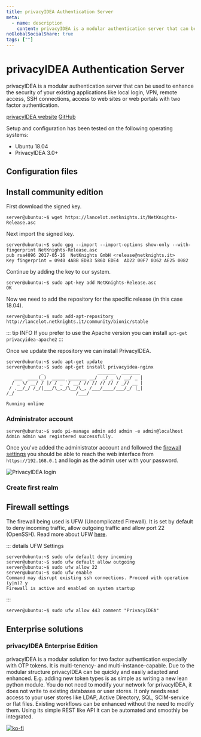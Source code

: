 ```yaml
---
title: privacyIDEA Authentication Server
meta:
  - name: description
    content: privacyIDEA is a modular authentication server that can be used to enhance the security of your existing applications like local login, VPN, remote access, SSH connections, access to web sites or web portals with two factor authentication.
noGlobalSocialShare: true
tags: [""]
---
```


# privacyIDEA Authentication Server <Badge text="In development" type="warning"/>

<TagLinks />

privacyIDEA is a modular authentication server that can be used to enhance the security of your existing applications like local login, VPN, remote access, SSH connections, access to web sites or web portals with two factor authentication.

[privacyIDEA website](https://www.privacyidea.org/) [GitHub](https://github.com/privacyidea/privacyidea)  

Setup and configuration has been tested on the following operating systems:

* Ubuntu 18.04
* PrivacyIDEA 3.0+

## Configuration files

## Install community edition <Badge text="Rev 1" type="default"/>

First download the signed key.

```
server@ubuntu:~$ wget https://lancelot.netknights.it/NetKnights-Release.asc
```

Next import the signed key.

```
server@ubuntu:~$ sudo gpg --import --import-options show-only --with-fingerprint NetKnights-Release.asc
pub rsa4096 2017-05-16  NetKnights GmbH <release@netknights.it>
Key fingerprint = 0940 4ABB EDB3 586D EDE4  AD22 00F7 0D62 AE25 0082
```

Continue by adding the key to our system.

```
server@ubuntu:~$ sudo apt-key add NetKnights-Release.asc
OK
```

Now we need to add the repository for the specific release (in this case 18.04).

```
server@ubuntu:~$ sudo add-apt-repository http://lancelot.netknights.it/community/bionic/stable
```

::: tip INFO
If you prefer to use the Apache version you can install `apt-get privacyidea-apache2`
:::

Once we update the repository we can install PrivacyIDEA.

```
server@ubuntu:~$ sudo apt-get update
server@ubuntu:~$ sudo apt-get install privacyidea-nginx
             _                    _______  _______
   ___  ____(_)  _____ _______ __/  _/ _ \/ __/ _ |
  / _ \/ __/ / |/ / _ `/ __/ // // // // / _// __ |
 / .__/_/ /_/|___/\_,_/\__/\_, /___/____/___/_/ |_|
/_/                       /___/

Running online
```

### Administrator account

```
server@ubuntu:~$ sudo pi-manage admin add admin -e admin@localhost
Admin admin was registered successfully.
```

Once you've added the administrator account and followed the [firewall settings](#firewall-settings) you should be able to reach the web interface from `https://192.168.0.1` and login as the admin user with your password.

<img class="zoom-custom-imgs" :src="('/img/privacyidea/privacyidea_login.png')" alt="PrivacyIDEA login">

### Create first realm

## Firewall settings

The firewall being used is UFW (Uncomplicated Firewall). It is set by default to deny incoming traffic, allow outgoing traffic and allow port 22 (OpenSSH). Read more about UFW [here](https://help.ubuntu.com/community/UFW).

::: details UFW Settings
```console
server@ubuntu:~$ sudo ufw default deny incoming
server@ubuntu:~$ sudo ufw default allow outgoing
server@ubuntu:~$ sudo ufw allow 22
server@ubuntu:~$ sudo ufw enable
Command may disrupt existing ssh connections. Proceed with operation (y|n)? y
Firewall is active and enabled on system startup
```
:::

```console
server@ubuntu:~$ sudo ufw allow 443 comment "PrivacyIDEA"
```

## Enterprise solutions <Badge text="non-sponsored" type="default"/>

### privacyIDEA Enterprise Edition

privacyIDEA is a modular solution for two factor authentication especially with OTP tokens. It is multi-tenency- and multi-instance-capable. Due to the modular structure privacyIDEA can be quickly and easily adapted and enhanced. E.g. adding new token types is as simple as writing a new lean python module. You do not need to modify your network for privacyIDEA, it does not write to existing databases or user stores. It only needs read access to your user stores like LDAP, Active Directory, SQL, SCIM-service or flat files. Existing workflows can be enhanced without the need to modify them. Using its simple REST like API it can be automated and smoothly be integrated.

[![ko-fi](https://www.ko-fi.com/img/githubbutton_sm.svg)](https://ko-fi.com/B0B31BJU3)

<social-share />
